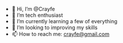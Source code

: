 - 👋 Hi, I’m @Crayfe
- 👀 I’m tech enthusiast
- 🌱 I’m currently learning a few of everything
- 💞️ I’m looking to improving my skills
- 📫 How to reach me: crayfe@gmail.com

<!---
Crayfe/Crayfe is a ✨ special ✨ repository because its `README.md` (this file) appears on your GitHub profile.
You can click the Preview link to take a look at your changes.
--->
